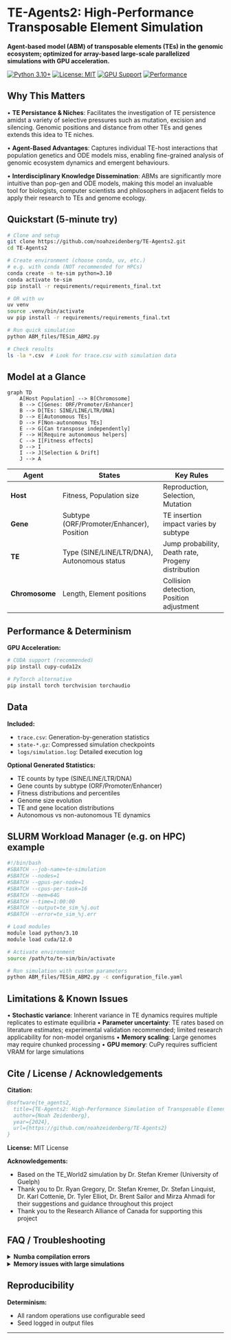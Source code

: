 # TE-Agents2: High-Performance Transposable Element Simulation

**Agent-based model (ABM) of transposable elements (TEs) in the genomic ecosystem; optimized for array-based large-scale parallelized simulations with GPU acceleration.**

[![Python 3.10+](https://img.shields.io/badge/python-3.10+-blue.svg)](https://www.python.org/downloads/)
[![License: MIT](https://img.shields.io/badge/License-MIT-yellow.svg)](https://opensource.org/licenses/MIT)
[![GPU Support](https://img.shields.io/badge/GPU-CUDA%20%7C%20PyTorch-green.svg)](https://cupy.dev/)
[![Performance](https://img.shields.io/badge/Performance-Optimized-orange.svg)](https://numba.pydata.org/)

## Why This Matters

• **TE Persistance & Niches**: Facilitates the investigation of TE persistence amidst a variety of selective pressures such as mutation, excision and silencing. Genomic positions and distance from other TEs and genes extends this idea to TE niches.

• **Agent-Based Advantages**: Captures individual TE-host interactions that population genetics and ODE models miss, enabling fine-grained analysis of genomic ecosystem dynamics and emergent behaviours.

• **Interdisciplinary Knowledge Dissemination**: ABMs are significantly more intuitive than pop-gen and ODE models, making this model an invaluable tool for biologists, computer scientists and philosophers in adjacent fields to apply their research to TEs and genome ecology.

## Quickstart (5-minute try)

```bash
# Clone and setup
git clone https://github.com/noahzeidenberg/TE-Agents2.git
cd TE-Agents2

# Create environment (choose conda, uv, etc.)
# e.g. with conda (NOT recommended for HPCs)
conda create -n te-sim python=3.10
conda activate te-sim
pip install -r requirements/requirements_final.txt

# OR with uv
uv venv
source .venv/bin/activate
uv pip install -r requirements/requirements_final.txt

# Run quick simulation
python ABM_files/TESim_ABM2.py

# Check results
ls -la *.csv  # Look for trace.csv with simulation data
```

## Model at a Glance

```mermaid
graph TD
    A[Host Population] --> B[Chromosome]
    B --> C[Genes: ORF/Promoter/Enhancer]
    B --> D[TEs: SINE/LINE/LTR/DNA]
    D --> E[Autonomous TEs]
    D --> F[Non-autonomous TEs]
    E --> G[Can transpose independently]
    F --> H[Require autonomous helpers]
    C --> I[Fitness effects]
    D --> I
    I --> J[Selection & Drift]
    J --> A
```

| Agent | States | Key Rules |
|-------|--------|-----------|
| **Host** | Fitness, Population size | Reproduction, Selection, Mutation |
| **Gene** | Subtype (ORF/Promoter/Enhancer), Position | TE insertion impact varies by subtype |
| **TE** | Type (SINE/LINE/LTR/DNA), Autonomous status | Jump probability, Death rate, Progeny distribution |
| **Chromosome** | Length, Element positions | Collision detection, Position adjustment |

## Performance & Determinism

**GPU Acceleration:**
```bash
# CUDA support (recommended)
pip install cupy-cuda12x

# PyTorch alternative
pip install torch torchvision torchaudio
```
## Data

**Included:**
- `trace.csv`: Generation-by-generation statistics
- `state-*.gz`: Compressed simulation checkpoints
- `logs/simulation.log`: Detailed execution log

**Optional Generated Statistics:**
- TE counts by type (SINE/LINE/LTR/DNA)
- Gene counts by subtype (ORF/Promoter/Enhancer)
- Fitness distributions and percentiles
- Genome size evolution
- TE and gene location distributions
- Autonomous vs non-autonomous TE dynamics

## SLURM Workload Manager (e.g. on HPC) example

```bash
#!/bin/bash
#SBATCH --job-name=te-simulation
#SBATCH --nodes=1
#SBATCH --gpus-per-node=1
#SBATCH --cpus-per-task=16
#SBATCH --mem=64G
#SBATCH --time=1:00:00
#SBATCH --output=te_sim_%j.out
#SBATCH --error=te_sim_%j.err

# Load modules
module load python/3.10
module load cuda/12.0

# Activate environment
source /path/to/te-sim/bin/activate

# Run simulation with custom parameters
python ABM_files/TESim_ABM2.py -c configuration_file.yaml
```

## Limitations & Known Issues

• **Stochastic variance**: Inherent variance in TE dynamics requires multiple replicates to estimate equilibria
• **Parameter uncertainty**: TE rates based on literature estimates; experimental validation recommended; limited research applicability for non-model organisms
• **Memory scaling**: Large genomes may require chunked processing
• **GPU memory**: CuPy requires sufficient VRAM for large simulations

## Cite / License / Acknowledgements

**Citation:**
```bibtex
@software{te_agents2,
  title={TE-Agents2: High-Performance Simulation of Transposable Elements in the Genomic Environment},
  author={Noah Zeidenberg},
  year={2024},
  url={https://github.com/noahzeidenberg/TE-Agents2}
}
```

**License:** MIT License

**Acknowledgements:**
- Based on the TE_World2 simulation by Dr. Stefan Kremer (University of Guelph)
- Thank you to Dr. Ryan Gregory, Dr. Stefan Kremer, Dr. Stefan Linquist, Dr. Karl Cottenie, Dr. Tyler Elliot, Dr. Brent Sailor and Mirza Ahmadi for their suggestions and guidance throughout this project
- Thank you to the Research Alliance of Canada for supporting this project

## FAQ / Troubleshooting

<details>
<summary><strong>Numba compilation errors</strong></summary>
```bash
# Try exact requirements
pip install -r requirements/requirements_exact.txt
</details>

<details>
<summary><strong>Memory issues with large simulations</strong></summary>
```python
# Reduce batch sizes in config
performance:
  batch_size: 25  # Default: 50
  element_pool_size: 1000  # Default: 2000
```
</details>

## Reproducibility

**Determinism:**
- All random operations use configurable seed
- Seed logged in output files
---
